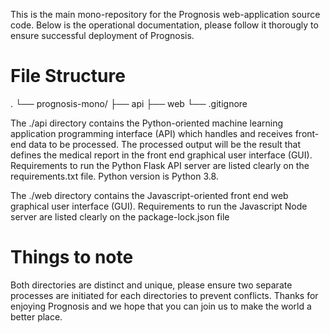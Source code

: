 This is the main mono-repository for the Prognosis web-application source code. Below is the operational documentation, please follow it thorougly to ensure successful deployment of Prognosis.

# File Structure 

.
└── prognosis-mono/
    ├── api
    ├── web
    └── .gitignore

The ./api directory contains the Python-oriented machine learning application programming interface (API) which handles and receives front-end data to be processed. The processed output will be the result that defines the medical report in the front end graphical user interface (GUI). Requirements to run the Python Flask API server are listed clearly on the requirements.txt file. Python version is Python 3.8.

The ./web directory contains the Javascript-oriented front end web graphical user interface (GUI). Requirements to run the Javascript Node server are listed clearly on the package-lock.json file

# Things to note

Both directories are distinct and unique, please ensure two separate processes are initiated for each directories to prevent conflicts. Thanks for enjoying Prognosis and we hope that you can join us to make the world a better place.